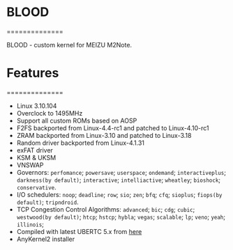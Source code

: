 # BLOOD
==============

BLOOD - custom kernel for MEIZU M2Note.

# Features
==============

* Linux 3.10.104
* Overclock to 1495MHz
* Support all custom ROMs based on AOSP
* F2FS backported from Linux-4.4-rc1 and patched to Linux-4.10-rc1
* ZRAM backported from Linux-3.10 and patched to Linux-3.18
* Random driver backported from Linux-4.1.31
* exFAT driver 
* KSM & UKSM
* VNSWAP
* Governors:
  `perfomance`;
  `powersave`;
  `userspace`;
  `ondemand`;
  `interactiveplus`;
  `darkness(by default)`;
  `interactive`;
  `intelliactive`;
  `wheatley`;
  `bioshock`;
  `conservative`.
* I/O schedulers:
  `noop`;
  `deadline`;
  `row`;
  `sio`;
  `zen`;
  `bfq`;
  `cfq`;
  `sioplus`;
  `fiops(by default)`;
  `tripndroid`.
* TCP Congestion Control Algorithms:
  `advanced`;
  `bic`;
  `cdg`;
  `cubic`;
  `westwood(by default)`;
  `htcp`;
  `hstcp`;
  `hybla`;
  `vegas`;
  `scalable`;
  `lp`;
  `veno`;
  `yeah`;
  `illinois`;
* Compiled with latest UBERTC 5.x from [here](https://bitbucket.org/DespairFactor/aarch64-linux-android-5.x)
* AnyKernel2 installer

